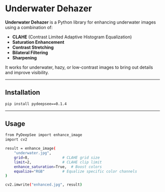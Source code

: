# Underwater Dehazer

**Underwater Dehazer** is a Python library for enhancing underwater images using a combination of:
- **CLAHE** (Contrast Limited Adaptive Histogram Equalization)  
- **Saturation Enhancement**  
- **Contrast Stretching**  
- **Bilateral Filtering**  
- **Sharpening**  

It works for underwater, hazy, or low-contrast images to bring out details and improve visibility.

---

## Installation

```bash
pip install pydeepsee==0.1.4
```

---

## Usage

```bash
from PyDeepSee import enhance_image
import cv2

result = enhance_image(
    "underwater.jpg",
    grid=8,               # CLAHE grid size
    limit=2,              # CLAHE clip limit
    enhance_saturation=True,  # Boost colors
    equalize="RGB"        # Equalize specific color channels
)

cv2.imwrite("enhanced.jpg", result)

```